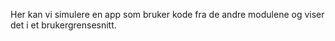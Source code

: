 Her kan vi simulere en app som bruker kode fra de andre modulene og viser det i et brukergrensesnitt.